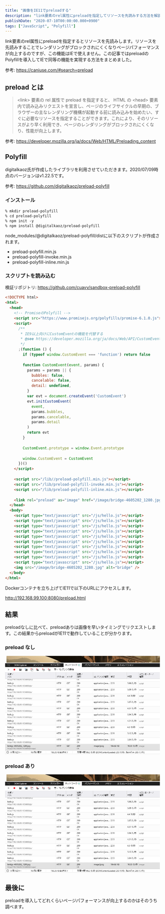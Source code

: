 ```yaml
---
title: "画像をIE11でpreloadする"
description: "link要素のrel属性にpreloadを指定してリソースを先読みする方法を解説しました。IE11で動作させるためのPolyfill導入手順も記載しました。"
publishDate: "2020-07-10T00:00:00.000+0900"
tags: ["JavaScript", "Polyfill"]
---
```


link要素のrel属性にpreloadを指定するとリソースを先読みします。リソースを先読みすることでレンダリングがブロックされにくくなりページパフォーマンスが向上するのですが、この機能はIEで使えません。この記事ではpreloadのPolyfillを導入してIEで同等の機能を実現する方法をまとめました。

参考: https://caniuse.com/#search=preload

## preload とは

> \<link> 要素の rel 属性で preload を指定すると、 HTML の \<head> 要素内で読み込みリクエストを宣言し、ページのライフサイクルの早期の、ブラウザーの主なレンダリング機構が起動する前に読み込みを始めたい、すぐに必要なリソースを指定することができます。これにより、そのリソースがより早く利用でき、ページのレンダリングがブロックされにくくなり、性能が向上します。

参考: https://developer.mozilla.org/ja/docs/Web/HTML/Preloading_content

## Polyfill

digitalkaoz氏が作成したライブラリを利用させていただきます。2020/07/09時点のバージョンはv1.22.5です。

参考: https://github.com/digitalkaoz/preload-polyfill

### インストール

```shell
% mkdir preload-polyfill
% cd preload-polyfill
% npm init -y
% npm install @digitalkaoz/preload-polyfill
```

node_modules/@digitalkaoz/preload-polyfill/distに以下のスクリプトが作成されます。

- preload-polyfill.min.js
- preload-polyfill-invoke.min.js
- preload-polyfill-inline.min.js

### スクリプトを読み込む

検証リポジトリ: https://github.com/cuavv/sandbox-preload-polyfill

```html
<!DOCTYPE html>
<html>
  <head>
    <!-- PromiseのPolyfill -->
    <script src="https://www.promisejs.org/polyfills/promise-6.1.0.js"></script>
    <script>
      /**
       * IE9以上向けにCustomEventの機能を代替する
       * @see https://developer.mozilla.org/ja/docs/Web/API/CustomEvent/CustomEvent#Polyfill
       */
      ;(function () {
        if (typeof window.CustomEvent === 'function') return false

        function CustomEvent(event, params) {
          params = params || {
            bubbles: false,
            cancelable: false,
            detail: undefined,
          }
          var evt = document.createEvent('CustomEvent')
          evt.initCustomEvent(
            event,
            params.bubbles,
            params.cancelable,
            params.detail
          )
          return evt
        }

        CustomEvent.prototype = window.Event.prototype

        window.CustomEvent = CustomEvent
      })()
    </script>

    <script src="/lib//preload-polyfill.min.js"></script>
    <script src="/lib/preload-polyfill-invoke.min.js"></script>
    <script src="/lib/preload-polyfill-inline.min.js"></script>

    <link rel="preload" as="image" href="/image/bridge-4605202_1280.jpg" />
  </head>
  <body>
    <script type="text/javascript" src="/js/hello.js"></script>
    <script type="text/javascript" src="/js/hello.js"></script>
    <script type="text/javascript" src="/js/hello.js"></script>
    <script type="text/javascript" src="/js/hello.js"></script>
    <script type="text/javascript" src="/js/hello.js"></script>
    <script type="text/javascript" src="/js/hello.js"></script>
    <script type="text/javascript" src="/js/hello.js"></script>
    <script type="text/javascript" src="/js/hello.js"></script>
    <script type="text/javascript" src="/js/hello.js"></script>
    <script type="text/javascript" src="/js/hello.js"></script>
    <img src="/image/bridge-4605202_1280.jpg" alt="bridge" />
  </body>
</html>
```

Dockerコンテナを立ち上げてIE11で以下のURLにアクセスします。

http://192.168.99.100:8080/preload.html

## 結果

preloadなしに比べて、preloadありは画像を早いタイミングでリクエストします。この結果からpreloadがIE11で動作していることが分かります。

### preload なし

![no-preload](../../assets/images/post/ceeb3c7e604118b72250a2d41a9c8e09.png)

### preload あり

![preload](../../assets/images/post/ceeb3c7e604118b72250a2d41a9c8e09.png)

## 最後に

preloadを導入してどれくらいページパフォーマンスが向上するのかはそのうち調べます。
